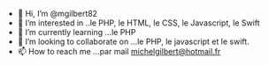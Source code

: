 - 👋 Hi, I’m @mgilbert82
- 👀 I’m interested in ..le PHP, le HTML, le CSS, le Javascript, le Swift
- 🌱 I’m currently learning ...le  PHP
- 💞️ I’m looking to collaborate on ...le PHP, le javascript et le swift.
- 📫 How to reach me ...par mail michelgilbert@hotmail.fr

<!---
mgilbert82/mgilbert82 is a ✨ special ✨ repository because its `README.md` (this file) appears on your GitHub profile.
You can click the Preview link to take a look at your changes.
--->

